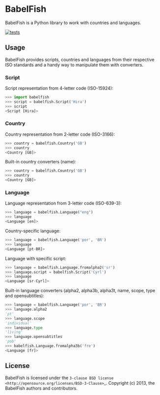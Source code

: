 # BabelFish
BabelFish is a Python library to work with countries and languages.

[![tests](https://github.com/Diaoul/babelfish/actions/workflows/test.yml/badge.svg)](https://github.com/Diaoul/babelfish/actions/workflows/test.yml)

## Usage
BabelFish provides scripts, countries and languages from their respective ISO
standards and a handy way to manipulate them with converters.

### Script
Script representation from 4-letter code (ISO-15924):
```python
>>> import babelfish
>>> script = babelfish.Script('Hira')
>>> script
<Script [Hira]>
```

### Country
Country representation from 2-letter code (ISO-3166):
```python
>>> country = babelfish.Country('GB')
>>> country
<Country [GB]>
```

Built-in country converters (name):
```python
>>> country = babelfish.Country('GB')
>>> country
<Country [GB]>
```

### Language
Language representation from 3-letter code (ISO-639-3):
```python
>>> language = babelfish.Language("eng")
>>> language
<Language [en]>
```

Country-specific language:
```python
>>> language = babelfish.Language('por', 'BR')
>>> language
<Language [pt-BR]>
```

Language with specific script:
```python
>>> language = babelfish.Language.fromalpha2('sr')
>>> language.script = babelfish.Script('Cyrl')
>>> language
<Language [sr-Cyrl]>
```

Built-in language converters (alpha2, alpha3b, alpha3t, name, scope, type and opensubtitles):
```python
>>> language = babelfish.Language('por', 'BR')
>>> language.alpha2
'pt'
>>> language.scope
'individual'
>>> language.type
'living'
>>> language.opensubtitles
'pob'
>>> babelfish.Language.fromalpha3b('fre')
<Language [fr]>
```

## License
BabelFish is licensed under the `3-clause BSD license <http://opensource.org/licenses/BSD-3-Clause>`_.
Copyright (c) 2013, the BabelFish authors and contributors.
